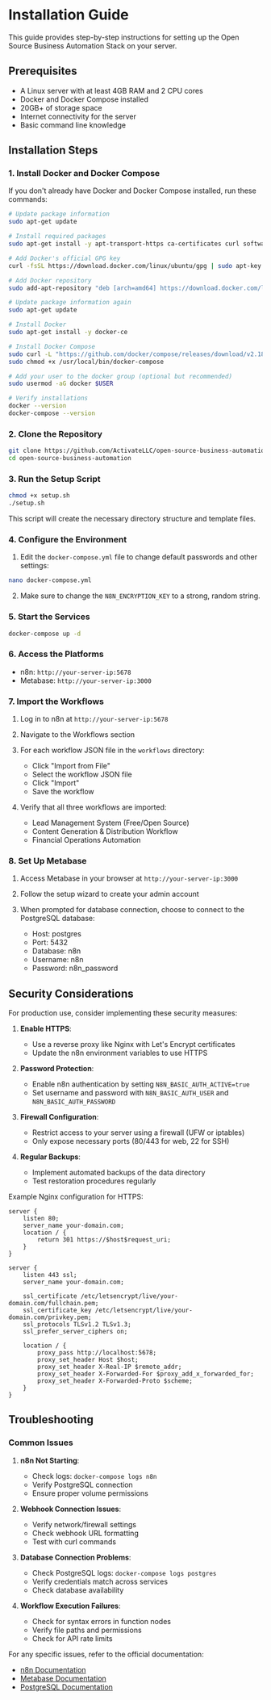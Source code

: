 # Installation Guide

This guide provides step-by-step instructions for setting up the Open Source Business Automation Stack on your server.

## Prerequisites

- A Linux server with at least 4GB RAM and 2 CPU cores
- Docker and Docker Compose installed
- 20GB+ of storage space
- Internet connectivity for the server
- Basic command line knowledge

## Installation Steps

### 1. Install Docker and Docker Compose

If you don't already have Docker and Docker Compose installed, run these commands:

```bash
# Update package information
sudo apt-get update

# Install required packages
sudo apt-get install -y apt-transport-https ca-certificates curl software-properties-common

# Add Docker's official GPG key
curl -fsSL https://download.docker.com/linux/ubuntu/gpg | sudo apt-key add -

# Add Docker repository
sudo add-apt-repository "deb [arch=amd64] https://download.docker.com/linux/ubuntu $(lsb_release -cs) stable"

# Update package information again
sudo apt-get update

# Install Docker
sudo apt-get install -y docker-ce

# Install Docker Compose
sudo curl -L "https://github.com/docker/compose/releases/download/v2.18.1/docker-compose-$(uname -s)-$(uname -m)" -o /usr/local/bin/docker-compose
sudo chmod +x /usr/local/bin/docker-compose

# Add your user to the docker group (optional but recommended)
sudo usermod -aG docker $USER

# Verify installations
docker --version
docker-compose --version
```

### 2. Clone the Repository

```bash
git clone https://github.com/ActivateLLC/open-source-business-automation.git
cd open-source-business-automation
```

### 3. Run the Setup Script

```bash
chmod +x setup.sh
./setup.sh
```

This script will create the necessary directory structure and template files.

### 4. Configure the Environment

1. Edit the `docker-compose.yml` file to change default passwords and other settings:

```bash
nano docker-compose.yml
```

2. Make sure to change the `N8N_ENCRYPTION_KEY` to a strong, random string.

### 5. Start the Services

```bash
docker-compose up -d
```

### 6. Access the Platforms

- n8n: `http://your-server-ip:5678`
- Metabase: `http://your-server-ip:3000`

### 7. Import the Workflows

1. Log in to n8n at `http://your-server-ip:5678`

2. Navigate to the Workflows section

3. For each workflow JSON file in the `workflows` directory:
   - Click "Import from File"
   - Select the workflow JSON file
   - Click "Import"
   - Save the workflow

4. Verify that all three workflows are imported:
   - Lead Management System (Free/Open Source)
   - Content Generation & Distribution Workflow
   - Financial Operations Automation

### 8. Set Up Metabase

1. Access Metabase in your browser at `http://your-server-ip:3000`

2. Follow the setup wizard to create your admin account

3. When prompted for database connection, choose to connect to the PostgreSQL database:
   - Host: postgres
   - Port: 5432
   - Database: n8n
   - Username: n8n
   - Password: n8n_password

## Security Considerations

For production use, consider implementing these security measures:

1. **Enable HTTPS**:
   - Use a reverse proxy like Nginx with Let's Encrypt certificates
   - Update the n8n environment variables to use HTTPS

2. **Password Protection**:
   - Enable n8n authentication by setting `N8N_BASIC_AUTH_ACTIVE=true`
   - Set username and password with `N8N_BASIC_AUTH_USER` and `N8N_BASIC_AUTH_PASSWORD`

3. **Firewall Configuration**:
   - Restrict access to your server using a firewall (UFW or iptables)
   - Only expose necessary ports (80/443 for web, 22 for SSH)

4. **Regular Backups**:
   - Implement automated backups of the data directory
   - Test restoration procedures regularly

Example Nginx configuration for HTTPS:

```
server {
    listen 80;
    server_name your-domain.com;
    location / {
        return 301 https://$host$request_uri;
    }
}

server {
    listen 443 ssl;
    server_name your-domain.com;

    ssl_certificate /etc/letsencrypt/live/your-domain.com/fullchain.pem;
    ssl_certificate_key /etc/letsencrypt/live/your-domain.com/privkey.pem;
    ssl_protocols TLSv1.2 TLSv1.3;
    ssl_prefer_server_ciphers on;

    location / {
        proxy_pass http://localhost:5678;
        proxy_set_header Host $host;
        proxy_set_header X-Real-IP $remote_addr;
        proxy_set_header X-Forwarded-For $proxy_add_x_forwarded_for;
        proxy_set_header X-Forwarded-Proto $scheme;
    }
}
```

## Troubleshooting

### Common Issues

1. **n8n Not Starting**:
   - Check logs: `docker-compose logs n8n`
   - Verify PostgreSQL connection
   - Ensure proper volume permissions

2. **Webhook Connection Issues**:
   - Verify network/firewall settings
   - Check webhook URL formatting
   - Test with curl commands

3. **Database Connection Problems**:
   - Check PostgreSQL logs: `docker-compose logs postgres`
   - Verify credentials match across services
   - Check database availability

4. **Workflow Execution Failures**:
   - Check for syntax errors in function nodes
   - Verify file paths and permissions
   - Check for API rate limits

For any specific issues, refer to the official documentation:

- [n8n Documentation](https://docs.n8n.io/)
- [Metabase Documentation](https://www.metabase.com/docs/latest/)
- [PostgreSQL Documentation](https://www.postgresql.org/docs/)